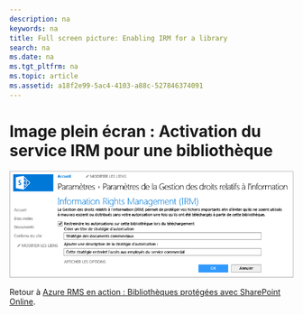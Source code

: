 ```yaml
---
description: na
keywords: na
title: Full screen picture: Enabling IRM for a library
search: na
ms.date: na
ms.tgt_pltfrm: na
ms.topic: article
ms.assetid: a18f2e99-5ac4-4103-a88c-527846374091
---
```

# Image plein &#233;cran&#160;: Activation du service IRM pour une biblioth&#232;que
![](../Image/AzRMS_StoryboardSPO_2.PNG)

Retour à [Azure RMS en action : Bibliothèques protégées avec SharePoint Online](http://technet.microsoft.com/library/jj585026.aspx).

